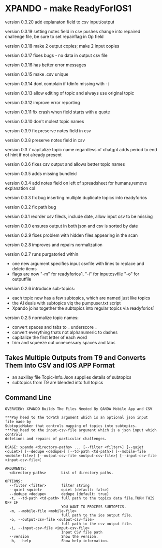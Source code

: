 #  XPANDO - make ReadyForIOS1
version 0.3.20 add explanaton field to csv input/output

version 0.3.19 setting notes field in csv pushes change into repaired challenge file, be sure to set repairflag in Op field 

version 0.3.18 make 2 output copies; make 2 input copies

version 0.3.17 fixes bugs - no data in output csv file

version 0.3.16 has better error messages

version 0.3.15 make <outputfile>.csv unique

version 0.3.14 dont complain if tdinfo missing with -t

version 0.3.13 allow editing of topic and always use original topic 

version 0.3.12 improve error reporting

version 0.3.11 fix crash when field starts with a quote

version 0.3.10 don't molest topic names

version 0.3.9 fix preserve notes field in csv

version 0.3.8 preserve notes field in csv

version 0.3.7 capitalize topic name regardless of chatgpt 
              adds period to end of hint if not already present

version 0.3.6 fixes csv output and allows better topic names

version 0.3.5 adds missing bundleid

version 0.3.4 add notes field on left of spreadsheet for humans,remove explanation col

version 0.3.3 fix bug inserting multiple duplicate topics into readyforios

version 0.3.2 fix path bug

version 0.3.1 reorder csv fileds, include date, allow input csv to be missing

version 0.3.0 ensures output in both json and csv is sorted by date

version 0.2.9 fixes problem with hidden files appearing in the scan

version 0.2.8 improves and repairs normalization


version 0.2.7 runs purgatoried within
  - one new argument specifies input csvfile with lines to replace and delete items
  - flags are now "-m" for readyforios1, "-i" for inputcsvfile "-o" for outputfile

version 0.2.6 introduce sub-topics:
 - each topic now has a few subtopics, which are named just like topics
 - the AI deals with subtopics viq the pumpuser.txt script
 - Xpando joins together the subtopics into regular topics via readyforios1
 

version 0.2.5 normalize topic names:
- convert spaces and tabs to _ underscore _
- convert everything thats not alphanumeric to dashes
- capitalize the first letter of each word
- trim and squeeze out unnecessary spaces and tabs

## Takes Multiple Outputs from T9 and Converts Them Into CSV and IOS APP Format 
- an auxillay file Topic-Info.Json supplies details of subtopics
- subtopics from T9 are blended into full topics 

## Command Line

```
OVERVIEW: XPANDO Builds The Files Needed By QANDA Mobile App and CSV

***Pay heed to the tdPath argument which is an optional json input file made by
SubtopicMaker that controls mapping of topics into subtopics. 
***Pay heed to the input-csv-file argument which is a json input which controls
deletions and repairs of particular challenges.

USAGE: xpando <directory-paths> ... [--filter <filter>] [--quiet <quiet>] [--dedupe <dedupe>] [--td-path <td-path>] [--mobile-file <mobile-file>] [--output-csv-file <output-csv-file>] [--input-csv-file <input-csv-file>]

ARGUMENTS:
  <directory-paths>       List of directory paths.

OPTIONS:
  --filter <filter>       filter string
  --quiet <quiet>         quiet (default: false)
  --dedupe <dedupe>       dedupe (default: true)
  -t, --td-path <td-path> full path to the topics data file.TURN THIS OFF IF
                          YOU WANT TO PROCESS SUBTOPICS.
  -m, --mobile-file <mobile-file>
                          full path to the ios output file.
  -o, --output-csv-file <output-csv-file>
                          full path to the csv output file.
  -i, --input-csv-file <input-csv-file>
                          Input CSV file path
  --version               Show the version.
  -h, --help              Show help information.
```
